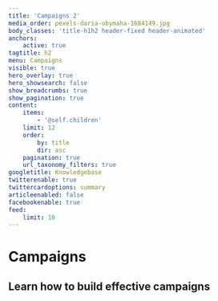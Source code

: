 ```yaml
---
title: 'Campaigns 2'
media_order: pexels-daria-obymaha-1684149.jpg
body_classes: 'title-h1h2 header-fixed header-animated'
anchors:
    active: true
tagtitle: h2
menu: Campaigns
visible: true
hero_overlay: true
hero_showsearch: false
show_breadcrumbs: true
show_pagination: true
content:
    items:
        - '@self.children'
    limit: 12
    order:
        by: title
        dir: asc
    pagination: true
    url_taxonomy_filters: true
googletitle: Knowledgebase
twitterenable: true
twittercardoptions: summary
articleenabled: false
facebookenable: true
feed:
    limit: 10
---
```


# Campaigns
## Learn how to build effective campaigns